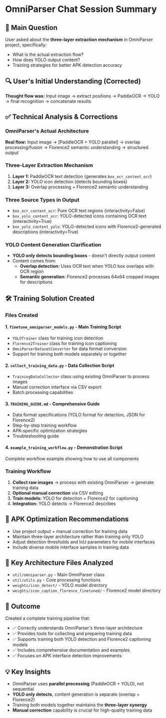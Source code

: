 # OmniParser Chat Session Summary

## 🎯 Main Question

User asked about the **three-layer extraction mechanism** in OmniParser project, specifically:

- What is the actual extraction flow?
- How does YOLO output content?
- Training strategies for better APK detection accuracy

## 🔍 User's Initial Understanding (Corrected)

**Thought flow was:** Input image → extract positions → PaddleOCR → YOLO → final recognition → concatenate results

## ✅ Technical Analysis & Corrections

### OmniParser's Actual Architecture

**Real flow:** Input image → [PaddleOCR + YOLO parallel] → overlap processing/fusion → Florence2 semantic understanding → structured output

### Three-Layer Extraction Mechanism

1. **Layer 1:** PaddleOCR text detection (generates `box_ocr_content_ocr`)
2. **Layer 2:** YOLO icon detection (detects bounding boxes)
3. **Layer 3:** Overlap processing + Florence2 semantic understanding

### Three Source Types in Output

- `box_ocr_content_ocr`: Pure OCR text regions (interactivity=False)
- `box_yolo_content_ocr`: YOLO-detected icons containing OCR text (interactivity=True)
- `box_yolo_content_yolo`: YOLO-detected icons with Florence2-generated descriptions (interactivity=True)

### YOLO Content Generation Clarification

- **YOLO only detects bounding boxes** - doesn't directly output content
- Content comes from:
  - **Overlap detection:** Uses OCR text when YOLO box overlaps with OCR region
  - **Semantic generation:** Florence2 processes 64x64 cropped images for descriptions

## 🛠️ Training Solution Created

### Files Created

#### 1. `finetune_omniparser_models.py` - Main Training Script

- `YOLOTrainer` class for training icon detection
- `Florence2Trainer` class for training icon captioning
- `OmniParserDatasetConverter` for data format conversion
- Support for training both models separately or together

#### 2. `collect_training_data.py` - Data Collection Script

- `TrainingDataCollector` class using existing OmniParser to process images
- Manual correction interface via CSV export
- Batch processing capabilities

#### 3. `TRAINING_GUIDE.md` - Comprehensive Guide

- Data format specifications (YOLO format for detection, JSON for Florence2)
- Step-by-step training workflow
- APK-specific optimization strategies
- Troubleshooting guide

#### 4. `example_training_workflow.py` - Demonstration Script

Complete workflow example showing how to use all components

### Training Workflow

1. **Collect raw images** → process with existing OmniParser → generate training data
2. **Optional manual correction** via CSV editing
3. **Train models:** YOLO for detection + Florence2 for captioning
4. **Integration:** YOLO detects → Florence2 describes

## 🎯 APK Optimization Recommendations

- Use project output + manual correction for training data
- Maintain three-layer architecture rather than training only YOLO
- Adjust detection thresholds and IoU parameters for mobile interfaces
- Include diverse mobile interface samples in training data

## 📁 Key Architecture Files Analyzed

- `util/omniparser.py` - Main OmniParser class
- `util/utils.py` - Core processing functions
- `weights/icon_detect/` - YOLO model directory
- `weights/icon_caption_florence_finetuned/` - Florence2 model directory

## 🎉 Outcome

Created a complete training pipeline that:

- ✅ Correctly understands OmniParser's three-layer architecture
- ✅ Provides tools for collecting and preparing training data
- ✅ Supports training both YOLO detection and Florence2 captioning models
- ✅ Includes comprehensive documentation and examples
- ✅ Focuses on APK interface detection improvements

## 💡 Key Insights

- OmniParser uses **parallel processing** (PaddleOCR + YOLO), not sequential
- **YOLO only detects**, content generation is separate (overlap + Florence2)
- Training both models together maintains the **three-layer synergy**
- **Manual correction** capability is crucial for high-quality training data

